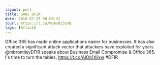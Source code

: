 ```yaml
---
layout: post
title: SANS DFIR
date: 2018-07-27 00:00:21
tourl: https://t.co/WVAxR23oVQ
tags: [Attack]
---
```

Office 365 has made online applications easier for businesses. It has also created a significant attack vector that attackers have exploited for years.  @mbromileyDFIR speaks about Business Email Compromise &amp; Office 365. I's time to turn the tables. 
https://t.co/AlOb1Xilxw #DFIR